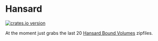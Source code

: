 
Hansard
========

[![crates.io version](https://img.shields.io/crates/v/hansard.svg)](https://crates.io/crates/hansard)

At the moment just grabs the last 20 [Hansard Bound Volumes](http://api.data.parliament.uk/resources/files/feed?dataset=14) zipfiles.
